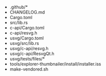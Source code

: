 - .github/*
- CHANGELOG.md
- Cargo.toml
- src/lib.rs
- c-api/Cargo.toml
- c-api/resvg.h
- usvg/Cargo.toml
- usvg/src/lib.rs
- usvg/c-api/resvg.h
- usvg/c-api/ResvgQt.h
- usvg/tests/files/*
- tools/explorer-thumbnailer/install/installer.iss
- make-vendored.sh
